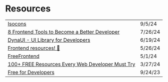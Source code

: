 # Resources



|                                                                                                                                               |         |
| --------------------------------------------------------------------------------------------------------------------------------------------- | ------- |
| [Isocons](https://app.daily.dev/posts/isocons-hcihdoyw8)                                                                                      | 9/5/24  |
| [8 Frontend Tools to Become a Better Developer](https://app.daily.dev/posts/8-frontend-tools-to-become-a-better-developer-4s0egm7lw)          | 7/26/24 |
| [DynaUI - UI Library for Developers](https://app.daily.dev/posts/jwJAEYi2k?utm\_source=notification\&utm\_medium=email\&utm\_campaign=digest) | 6/19/24 |
| [Frontend resources! 🚀](https://dev.to/miguelrodriguezp99/frontend-resources-1dl4)                                                           | 5/26/24 |
| [FreeFrontend](https://freefrontend.com/)                                                                                                     | 5/1/24  |
| [100+ FREE Resources Every Web Developer Must Try](https://blog.stackademic.com/100-free-resources-every-web-developer-must-try-2fa9fa499ef5) | 3/27/24 |
| [Free for Developers](https://free-for.dev/#/)                                                                                                | 9/24/23 |
